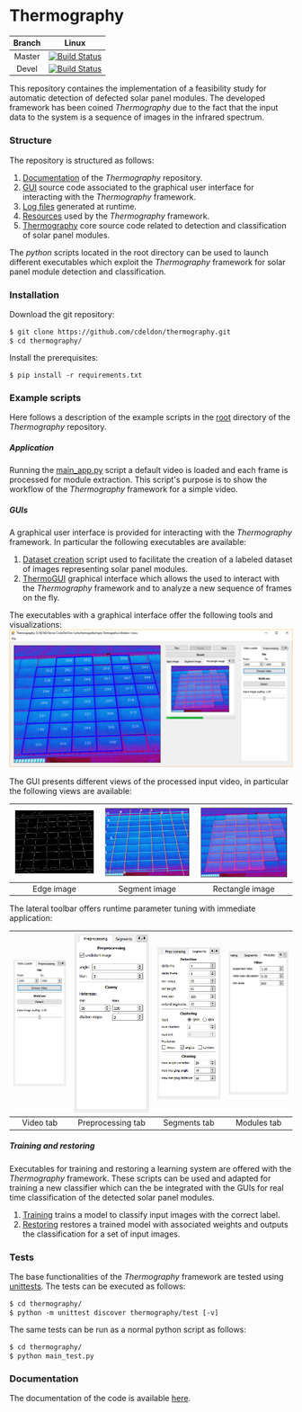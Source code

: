 Thermography  
============

|  Branch |                                                     Linux                                                      |
|:-------:|:--------------------------------------------------------------------------------------------------------------:|
|  Master | [![Build Status](https://travis-ci.org/cdeldon/thermography.svg?branch=master)](https://travis-ci.org/cdeldon) |
|  Devel  | [![Build Status](https://travis-ci.org/cdeldon/thermography.svg?branch=devel)](https://travis-ci.org/cdeldon)  |

This repository containes the implementation of a feasibility study for automatic detection of defected solar panel modules.
The developed framework has been coined _Thermography_ due to the fact that the input data to the system is a sequence of images in the infrared spectrum.

### Structure
The repository is structured as follows:
 1. [Documentation](docs) of the _Thermography_ repository.
 2. [GUI](gui) source code associated to the graphical user interface for interacting with the _Thermography_ framework.
 3. [Log files](logs) generated at runtime.
 4. [Resources](resources) used by the _Thermography_ framework.
 5. [Thermography](thermography) core source code related to detection and classification of solar panel modules.
 
The _python_ scripts located in the root directory can be used to launch different executables which exploit the _Thermography_ framework for solar panel module detection and classification.

### Installation
Download the git repository:
``` lang=bash
$ git clone https://github.com/cdeldon/thermography.git
$ cd thermography/
```

Install the prerequisites:
``` lang=bash
$ pip install -r requirements.txt
```

### Example scripts
Here follows a description of the example scripts in the [root](.) directory of the _Thermography_ repository.

##### Application
Running the [main_app.py](main_app.py) script a default video is loaded and each frame is processed for module extraction.
This script's purpose is to show the workflow of the _Thermography_ framework for a simple video.

##### GUIs
A graphical user interface is provided for interacting with the _Thermography_ framework. In particular the following executables are available:
  1. [Dataset creation](main_create_dataset.py) script used to facilitate the creation of a labeled dataset of images representing solar panel modules.
  2. [ThermoGUI](main_thermogui.py) graphical interface which allows the used to interact with the _Thermography_ framework and to analyze a new sequence of frames on the fly.

The executables with a graphical interface offer the following tools and visualizations:
![GUI](./docs/_static/gui_video.PNG?raw=true "GUI")

The GUI presents different views of the processed input video, in particular the following views are available:

![EdgeImage](./docs/_static/edge_image.PNG?raw=true "Edge image") | ![SegmentImage](./docs/_static/segments_image.PNG?raw=true "Segment Image") | ![RectangleImage](./docs/_static/rectangle_image.PNG?raw=true "Rectangle Image")
:----------------------------------------------------------------:|:---------------------------------------------------------------------------:|:-------------------------:
Edge image                                                        | Segment image                                                               | Rectangle image


The lateral toolbar offers runtime parameter tuning with immediate application:

![VideoTab](./docs/_static/video_tab.PNG?raw=true "Video tab") | ![PreprocessingTab](./docs/_static/preprocessing_tab.PNG?raw=true "Preprocessing Tab") | ![SegmentsTab](./docs/_static/segments_tab.PNG?raw=true "Segments Tab") | ![ModulesTab](./docs/_static/modules_tab.PNG?raw=true "Modules Tab")
:-------------------------------------------------------------:|:--------------------------------------------------------------------------------------:|:-----------------------------------------------------------------------:|:-------------------------------------------------------------------:
Video tab                                                      | Preprocessing tab                                                                      | Segments tab                                                            | Modules tab

##### Training and restoring
Executables for training and restoring a learning system are offered with the _Thermography_ framework.
These scripts can be used and adapted for training a new classifier which can the be integrated with the GUIs for real time classification of the detected solar panel modules.

 1. [Training](main_training.py) trains a model to classify input images with the correct label.
 2. [Restoring](main_training_restorer.py) restores a trained model with associated weights and outputs the classification for a set of input images.
### Tests
The base functionalities of the _Thermography_ framework are tested using [unittests](https://docs.python.org/3/library/unittest.html).
The tests can be executed as follows:
```lang=bash
$ cd thermography/
$ python -m unittest discover thermography/test [-v]
```

The same tests can be run as a normal python script as follows:
```lang=bash
$ cd thermography/
$ python main_test.py
```


### Documentation
The documentation of the code is available [here](https://cdeldon.github.io/thermography/html/html/index.html).
